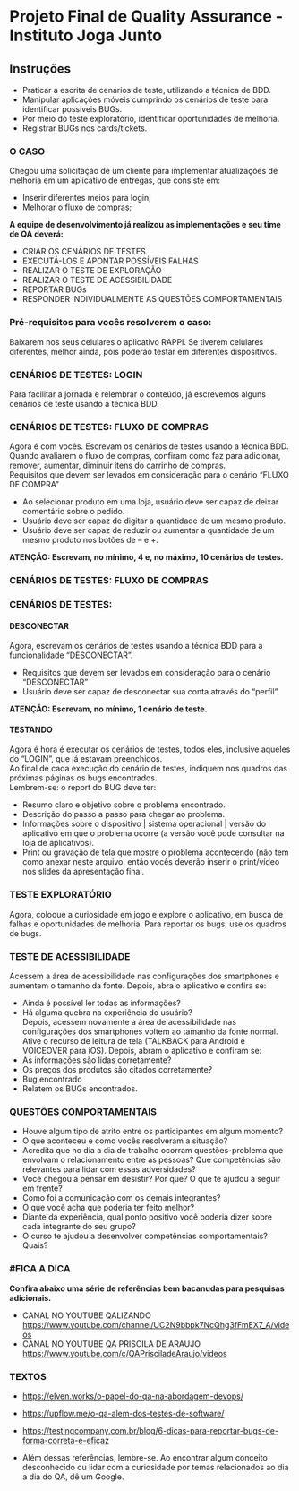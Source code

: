 # Projeto Final de Quality Assurance - Instituto Joga Junto

## Instruções
- Praticar a escrita de cenários de teste, utilizando a técnica de BDD. <br>
- Manipular aplicações móveis cumprindo os cenários de teste para identificar possíveis BUGs. <br>
- Por meio do teste exploratório, identificar oportunidades de melhoria. <br>
- Registrar BUGs nos cards/tickets. <br>

### O CASO
Chegou uma solicitação de um cliente para implementar atualizações de melhoria em um aplicativo de entregas, que consiste em: <br>
- Inserir diferentes meios para login; <br>
- Melhorar o fluxo de compras; <br>
  
**A equipe de desenvolvimento já realizou as implementações e seu time de QA deverá:** <br>
- CRIAR OS CENÁRIOS DE TESTES <br>
- EXECUTÁ-LOS E APONTAR POSSÍVEIS FALHAS <br>
- REALIZAR O TESTE DE EXPLORAÇÃO <br>
- REALIZAR O TESTE DE ACESSIBILIDADE <br>
- REPORTAR BUGs <br>
- RESPONDER INDIVIDUALMENTE AS QUESTÕES COMPORTAMENTAIS <br>
  
### Pré-requisitos para vocês resolverem o caso:
Baixarem nos seus celulares o aplicativo RAPPI. Se tiverem celulares diferentes, melhor ainda, pois poderão testar em diferentes
dispositivos. <br>

### CENÁRIOS DE TESTES: LOGIN
Para facilitar a jornada e relembrar o conteúdo, já escrevemos alguns cenários de teste usando a técnica BDD. <br>

### CENÁRIOS DE TESTES: FLUXO DE COMPRAS
Agora é com vocês. Escrevam os cenários de testes usando a técnica BDD.  <br>
Quando avaliarem o fluxo de compras, confiram como faz para adicionar, remover, aumentar, diminuir itens do carrinho de compras. <br>
Requisitos que devem ser levados em consideração para o cenário “FLUXO DE COMPRA” <br>
- Ao selecionar produto em uma loja, usuário deve ser capaz de deixar comentário sobre o pedido. <br>
- Usuário deve ser capaz de digitar a quantidade de um mesmo produto. <br>
- Usuário deve ser capaz de reduzir ou aumentar a quantidade de um mesmo produto nos botões de – e +. <br>

**ATENÇÃO: Escrevam, no mínimo, 4 e, no máximo, 10 cenários de testes.**

### CENÁRIOS DE TESTES: FLUXO DE COMPRAS

### CENÁRIOS DE TESTES:

#### DESCONECTAR
Agora, escrevam os cenários de testes usando a técnica BDD para a funcionalidade “DESCONECTAR”. <br>
- Requisitos que devem ser levados em consideração para o cenário “DESCONECTAR” <br>
- Usuário deve ser capaz de desconectar sua conta através do “perfil”. <br>

**ATENÇÃO: Escrevam, no mínimo, 1 cenário de teste.** <br>

#### TESTANDO
Agora é hora é executar os cenários de testes, todos eles, inclusive aqueles do “LOGIN”, que já estavam preenchidos. <br>
Ao final de cada execução do cenário de testes, indiquem nos quadros das próximas páginas os bugs encontrados. <br>
Lembrem-se: o report do BUG deve ter: <br>
- Resumo claro e objetivo sobre o problema encontrado. <br>
- Descrição do passo a passo para chegar ao problema. <br>
- Informações sobre o dispositivo | sistema operacional | versão do aplicativo em que o problema ocorre (a versão você pode consultar na loja de aplicativos). <br>
- Print ou gravação de tela que mostre o problema acontecendo (não tem como anexar neste arquivo, então vocês deverão inserir o print/vídeo nos slides da apresentação final. <br>

### TESTE EXPLORATÓRIO
Agora, coloque a curiosidade em jogo e explore o aplicativo, em busca de falhas e oportunidades de melhoria. Para reportar os bugs, use os
quadros de bugs. <br>

### TESTE DE ACESSIBILIDADE
Acessem a área de acessibilidade nas configurações dos smartphones e aumentem o tamanho da fonte. Depois, abra o aplicativo e confira
se: <br>
- Ainda é possível ler todas as informações? <br>
- Há alguma quebra na experiência do usuário? <br>
Depois, acessem novamente a área de acessibilidade nas configurações dos smartphones voltem ao tamanho da fonte normal. <br>
Ative o recurso de leitura de tela (TALKBACK para Android e VOICEOVER para iOS). Depois, abram o aplicativo e confiram se: <br>
- As informações são lidas corretamente? <br>
- Os preços dos produtos são citados corretamente? <br>
- Bug encontrado <br>
- Relatem os BUGs encontrados. <br>

### QUESTÕES COMPORTAMENTAIS

- Houve algum tipo de atrito entre os participantes em algum momento? <br>
- O que aconteceu e como vocês resolveram a situação? <br>
- Acredita que no dia a dia de trabalho ocorram questões-problema que envolvam o relacionamento entre as pessoas? Que competências são relevantes para lidar com essas adversidades? <br>
- Você chegou a pensar em desistir? Por que? O que te ajudou a seguir em frente? <br>
- Como foi a comunicação com os demais integrantes? <br>
- O que você acha que poderia ter feito melhor? <br>
- Diante da experiência, qual ponto positivo você poderia dizer sobre cada integrante do seu grupo? <br>
- O curso te ajudou a desenvolver competências comportamentais? Quais? <br>

### #FICA A DICA
**Confira abaixo uma série de referências bem bacanudas para pesquisas adicionais.** <br>
- CANAL NO YOUTUBE QALIZANDO https://www.youtube.com/channel/UC2N9bbpk7NcQhg3fFmEX7_A/videos <br>
- CANAL NO YOUTUBE QA PRISCILA DE ARAUJO https://www.youtube.com/c/QAPrisciladeAraujo/videos <br>

### TEXTOS <br>
- https://elven.works/o-papel-do-qa-na-abordagem-devops/ <br>
- https://upflow.me/o-qa-alem-dos-testes-de-software/ <br>
- https://testingcompany.com.br/blog/6-dicas-para-reportar-bugs-de-forma-correta-e-eficaz <br>

- Além dessas referências, lembre-se. Ao encontrar algum conceito desconhecido ou lidar com a curiosidade por temas relacionados ao dia a dia do QA, dê um Google. <br>
